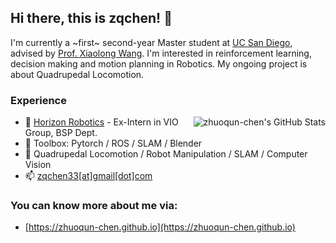 ## Hi there, this is zqchen! 👋

I'm currently a ~first~ second-year Master student at [UC San Diego](https://ucsd.edu/), advised by [Prof. Xiaolong Wang](https://xiaolonw.github.io/). I'm interested in reinforcement learning, decision making and motion planning in Robotics. My ongoing project is about Quadrupedal Locomotion.


###  Experience

<img align="right" src="https://github-readme-stats.vercel.app/api?username=zhuoqun-chen&show_icons=true&theme=radical" alt="zhuoqun-chen's GitHub Stats"/>

- 🔭 [Horizon Robotics](https://www.horizon.ai/) - Ex-Intern in VIO Group, BSP Dept.
- 🧰 Toolbox: Pytorch / ROS / SLAM / Blender
- 🤖 Quadrupedal Locomotion / Robot Manipulation / SLAM / Computer Vision
- 📫 [zqchen33[at]gmail[dot]com](mailto:zqchen33@gmail.com)

### You can know more about me via:
+ [https://zhuoqun-chen.github.io](https://zhuoqun-chen.github.io)

<!--
+ [https://zqchen.me](https://zqchen.me)
--!>

<!--
### Experience
#### UC San Diego, San Diego, CA
+ Graduate Research Assistant
+ Sep 2022 - Present

#### Tongji University, Shanghai, China
+ Research Intern
+ Nov 2021 - May 2022

#### Horizon Robotics, Shanghai, China
+ Intern in VIO Group, BSP Dev Dept.
+ Sep 2021 - Feb 2022
-->

<!--
- 📫 [zhuoqun.chen@horizon.ai](https://mail.horizon.ai)
- ⚡ [My Blog](https://zqchen.me)
- ⚡ [CSDN](https://blog.csdn.net/chenzz444)
-->


<!--
### Platforms & Tools 🔧
-->

<!--
### My GitHub Stats &#x1f4c8;

![zhuoqun-chen's GitHub stats](https://github-readme-stats.vercel.app/api?username=zhuoqun-chen&show_icons=true&theme=radical)
-->

<!--
**zhuoqun-chen/zhuoqun-chen** is a ✨ _special_ ✨ repository because its `README.md` (this file) appears on your GitHub profile.

Here are some ideas to get you started:

- 🔭 I’m currently working on ...
- 🌱 I’m currently learning ...
- 👯 I’m looking to collaborate on ...
- 🤔 I’m looking for help with ...
- 💬 Ask me about ...
- 📫 How to reach me: ...
- 😄 Pronouns: ...
- ⚡ Fun fact: ...
-->
